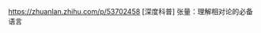 https://zhuanlan.zhihu.com/p/53702458      [深度科普] 张量：理解相对论的必备语言
 



































































